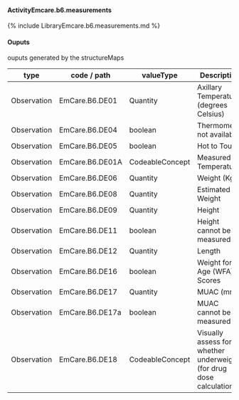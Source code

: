 #### ActivityEmcare.b6.measurements

{% include LibraryEmcare.b6.measurements.md %}
#### Ouputs

ouputs generated by the structureMaps

| type | code / path | valueType | Description |
|---|---|---|---|
| Observation | EmCare.B6.DE01 | Quantity | Axillary Temperature  (degrees Celsius) |
| Observation | EmCare.B6.DE04 | boolean | Thermometer not available |
| Observation | EmCare.B6.DE05 | boolean | Hot to Touch |
| Observation | EmCare.B6.DE01A | CodeableConcept | Measured Temperature |
| Observation | EmCare.B6.DE06 | Quantity | Weight (Kg) |
| Observation | EmCare.B6.DE08 | Quantity | Estimated Weight |
| Observation | EmCare.B6.DE09 | Quantity | Height |
| Observation | EmCare.B6.DE11 | boolean | Height cannot be measured |
| Observation | EmCare.B6.DE12 | Quantity | Length |
| Observation | EmCare.B6.DE16 | boolean | Weight for Age (WFA) Z Scores |
| Observation | EmCare.B6.DE17 | Quantity | MUAC (mm) |
| Observation | EmCare.B6.DE17a | boolean | MUAC cannot be measured |
| Observation | EmCare.B6.DE18 | CodeableConcept | Visually assess for whether underweight (for drug dose calculation) |

